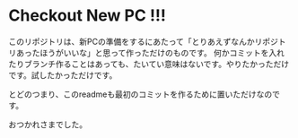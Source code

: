 # Checkout New PC !!!

このリポジトリは、新PCの準備をするにあたって「とりあえずなんかリポジトリあったほうがいいな」と思って作っただけのものです。
何かコミットを入れたりブランチ作ることはあっても、たいてい意味はないです。やりたかっただけです。試したかっただけです。

とどのつまり、このreadmeも最初のコミットを作るために置いただけなのです。

おつかれさまでした。